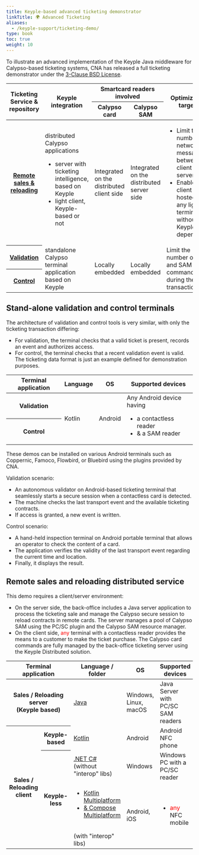 ```yaml
---
title: Keyple-based advanced ticketing demonstrator
linkTitle: 🌍 Advanced Ticketing
aliases:
  - /keyple-support/ticketing-demo/
type: book
toc: true
weight: 10
---
```

To illustrate an advanced implementation of the Keyple Java middleware for Calypso-based ticketing systems, CNA has released a full ticketing demonstrator under the <a href="https://opensource.org/license/bsd-3-clause" target="_blank" rel="noopener">3-Clause BSD License</a>.

<table>
	<thead>
		<tr>
			<th scope="col" rowspan="2">Ticketing Service & repository</th>
			<th scope="col" rowspan="2">Keyple integration</th>
			<th scope="colgroup" colspan="2">Smartcard readers involved</th>
			<th scope="col" rowspan="2">Optimization targets</th>
		</tr>
		<tr>
			<th scope="col">Calypso card</th>
			<th scope="col">Calypso SAM</th>
		</tr>
	</thead>
	<tbody>
		<tr>
			<th scope="row"><a href="https://github.com/calypsonet/keyple-java-demo-remote" target="_blank" rel="noopener">Remote sales & reloading</a></th>
			<td>distributed Calypso applications
                <ul><li>server with ticketing intelligence, based on Keyple</li>
                <li>light client, Keyple-based or not</li></ul>
            </td>
			<td>Integrated on the distributed client side</td>
			<td>Integrated on the distributed server side</td>
			<td>
                <ul><li>Limit the number of network messages between client and server</li>
                <li>Enable client to be hosted on any light terminal without Keyple dependency</li></ul>
            </td>
		</tr>
		<tr>
			<th scope="row"><a href="https://github.com/calypsonet/keyple-android-demo-validation" target="_blank" rel="noopener">Validation</a></th>
			<td rowspan="2">standalone Calypso terminal application based on Keyple</td>
			<td rowspan="2">Locally embedded</td>
			<td rowspan="2">Locally embedded</td>
			<td rowspan="2">Limit the number of card and SAM commands during the card transaction</td>
		</tr>
		<tr>
			<th scope="row"><a href="https://github.com/calypsonet/keyple-android-demo-control" target="_blank" rel="noopener">Control</a></th>
		</tr>
	</tbody>
</table>

## Stand-alone validation and control terminals

The architecture of validation and control tools is very similar, with only the ticketing transaction differing:
- For validation, the terminal checks that a valid ticket is present, records an event and authorizes access.
- For control, the terminal checks that a recent validation event is valid.
  The ticketing data format is just an example defined for demonstration purposes.

<table>
	<thead>
		<tr>
			<th scope="col">Terminal application</th>
			<th scope="col">Language</th>
			<th scope="col">OS</th>
			<th scope="col">Supported devices</th>
		</tr>
	</thead>
	<tbody>
		<tr>
			<th scope="row">Validation</th>
			<td rowspan="2">Kotlin</td>
			<td rowspan="2">Android</td>
			<td rowspan="2">Any Android device having
                <ul><li>a contactless reader</li>
                <li>& a SAM reader</li></ul>
            </td>
		</tr>
		<tr>
			<th scope="row">Control</th>
		</tr>
	</tbody>
</table>

These demos can be installed on various Android terminals such as Coppernic, Famoco, Flowbird, or Bluebird using the plugins provided by CNA.

Validation scenario:
- An autonomous validator on Android-based ticketing terminal that seamlessly starts a secure session when a contactless card is detected.
- The machine checks the last transport event and the available ticketing contracts.
- If access is granted, a new event is written.

Control scenario:
- A hand-held inspection terminal on Android portable terminal that allows an operator to check the content of a card.
- The application verifies the validity of the last transport event regarding the current time and location.
- Finally, it displays the result.

## Remote sales and reloading distributed service

This demo requires a client/server environment:
- On the server side, the back-office includes a Java server application to process the ticketing sale and manage the Calypso secure session to reload contracts in remote cards. The server manages a pool of Calypso SAM using the PC/SC plugin and the Calypso SAM resource manager.
- On the client side, <span style="color: red;">any</span> terminal with a contactless reader provides the means to a customer to make the ticket purchase. The Calypso card commands are fully managed by the back-office ticketing server using the Keyple Distributed solution.

<table>
	<thead>
		<tr>
			<th scope="col" colspan="2">Terminal application</th>
			<th scope="col">Language / folder</th>
			<th scope="col">OS</th>
			<th scope="col">Supported devices</th>
		</tr>
	</thead>
	<tbody>
		<tr>
			<th scope="row" colspan="2">Sales / Reloading server<br>(Keyple based)</th>
			<td><a href="https://github.com/calypsonet/keyple-demo-ticketing-reloading-remote/tree/main/server" target="_blank" rel="noopener">Java</a></td>
			<td>Windows, Linux, macOS</td>
			<td>Java Server with PC/SC SAM readers</td>
		</tr>
		<tr>
			<th scope="rowgroup" rowspan="3">Sales / Reloading client</th>
			<th scope="row">Keyple-based</th>
			<td><a href="https://github.com/calypsonet/keyple-demo-ticketing-reloading-remote/tree/main/client/keyple-mobile-android" target="_blank" rel="noopener">Kotlin</a></td>
			<td rowspan="1">Android</td>
			<td rowspan="1">Android NFC phone</td>
		</tr>
		<tr>
			<th scope="rowgroup" rowspan="2">Keyple-less</th>
			<td><a href="https://github.com/calypsonet/keyple-demo-ticketing-reloading-remote/tree/main/client/pc-dotnet" target="_blank" rel="noopener">.NET C#</a><br/>(without "interop" libs)</td>
			<td>Windows</td>
			<td>Windows PC with a PC/SC reader</td>
		</tr>
		<tr>
			<td><a href="https://github.com/calypsonet/keyple-demo-ticketing-reloading-remote/tree/main/client/interop-mobile-multiplatform" target="_blank" rel="noopener">
                <ul><li>Kotlin Multiplatform</li>
                <li>& Compose Multiplatform</li></ul>
            </a><br/>(with "interop" libs)</td>
			<td><!--Windows, Linux, macOS, -->Android, iOS</td>
			<td>
                <ul><li><span style="color: red;">any</span> NFC mobile</li>
                <!--<li><span style="color: red;">any</span> PC with a PC/SC reader</li>--></ul>
            </td>
		</tr>
	</tbody>
</table>